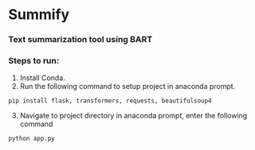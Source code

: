 # Summify
### Text summarization tool using BART

### Steps to run:
1. Install Conda. 
2. Run the following command to setup project in anaconda prompt.<br>
  ~~~
  pip install flask, transformers, requests, beautifulsoup4
  ~~~
3. Navigate to project directory in anaconda prompt, enter the following command<br>
  ~~~
  python app.py
  ~~~
